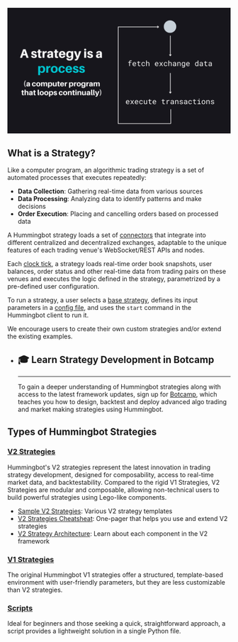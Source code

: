 ![](./strategy-process.png)

## What is a Strategy?

Like a computer program, an algorithmic trading strategy is a set of automated processes that executes repeatedly:

- **Data Collection**: Gathering real-time data from various sources
- **Data Processing**: Analyzing data to identify patterns and make decisions
- **Order Execution**: Placing and cancelling orders based on processed data

A Hummingbot strategy loads a set of [connectors](../exchanges/index.md) that integrate into different centralized and decentralized exchanges, adaptable to the unique features of each trading venue's WebSocket/REST APIs and nodes.

Each [clock tick](/global-configs/clock-tick/), a strategy loads real-time order book snapshots, user balances, order status and other real-time data from trading pairs on these venues and executes the logic defined in the strategy, parametrized by a pre-defined user configuration.

To run a strategy, a user selects a [base strategy](../v2-strategies/examples/), defines its input parameters in a [config file](/client/config-files/), and uses the `start` command in the Hummingbot client to run it. 

We encourage users to create their own custom strategies and/or extend the existing examples.


<div class="grid cards" markdown>

-   ## 🎓 Learn Strategy Development in Botcamp

    ---

    To gain a deeper understanding of Hummingbot strategies along with access to the latest framework updates, sign up for [Botcamp](/botcamp), which teaches you how to design, backtest and deploy advanced algo trading and market making strategies using Hummingbot.

</div>


## Types of Hummingbot Strategies

### [V2 Strategies](../v2-strategies/index.md)

Hummingbot's V2 strategies represent the latest innovation in trading strategy development, designed for composability, access to real-time market data, and backtestability. Compared to the rigid V1 Strategies, V2 Strategies are modular and composable, allowing non-technical users to build powerful strategies using Lego-like components.

* [Sample V2 Strategies](../v2-strategies/examples/): Various V2 strategy templates
* [V2 Strategies Cheatsheat](../v2-strategies/cheatsheet/): One-pager that helps you use and extend V2 strategies
* [V2 Strategy Architecture](../v2-strategies/): Learn about each component in the V2 framework

### [V1 Strategies](../v1-strategies/index.md)

The original Hummingbot V1 strategies offer a structured, template-based environment with user-friendly parameters, but they are less customizable than V2 strategies.

### [Scripts](../scripts/index.md)

Ideal for beginners and those seeking a quick, straightforward approach, a script provides a lightweight solution in a single Python file.
